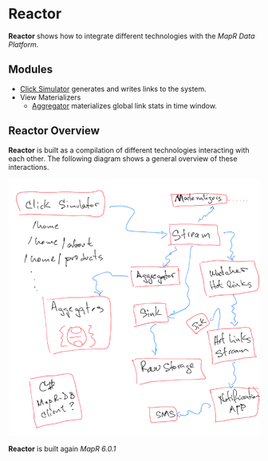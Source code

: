 # Reactor

**Reactor** shows how to integrate different technologies with the *MapR Data Platform*. 

## Modules

- [Click Simulator](https://github.com/anicolaspp/reactor/tree/master/clicksimulator) generates and writes links to the system.
- View Materializers
  - [Aggregator](https://github.com/anicolaspp/reactor/tree/master/aggregator) materializes global link stats in time window.

## Reactor Overview

**Reactor** is built as a compilation of different technologies interacting with each other. The following diagram shows a general overview of these interactions. 

![](./reactor.PNG)

**Reactor** is built again *MapR 6.0.1*
